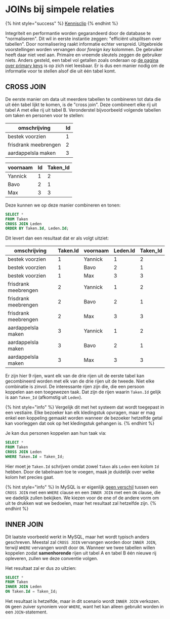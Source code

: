 # JOINs bij simpele relaties

{% hint style="success" %}
[Kennisclip](https://youtu.be/O6rJEnv65qs)
{% endhint %}

Integriteit en performantie worden gegarandeerd door de database te "normaliseren". Dit wil in eerste instantie zeggen: "efficiënt uitsplitsen over tabellen". Door normalisering raakt informatie echter verspreid. Uitgebreide voorstellingen worden vervangen door *foreign key* kolommen. De gebruiker heeft daar niet veel aan. Primaire en vreemde sleutels zeggen de gebruiker niets. Anders gesteld, een tabel vol getallen zoals onderaan op [de pagina over primary keys](../semester-1-databanken-intro/deeltalen/ddl/sleutels-voor-identificatie.md) is op zich niet leesbaar. Er is dus een manier nodig om de informatie voor te stellen alsof die uit één tabel komt.

## CROSS JOIN

De eerste manier om data uit meerdere tabellen te combineren tot data die uit één tabel lijkt te komen, is de "cross join". Deze combineert elke rij uit tabel A met elke rij uit tabel B. Veronderstel bijvoorbeeld volgende tabellen om taken en personen voor te stellen:

| omschrijving         | Id |
| -------------------- | -- |
| bestek voorzien      | 1  |
| frisdrank meebrengen | 2  |
| aardappelsla maken   | 3  |

| voornaam | Id | Taken\_Id |
| -------- | -- | --------- |
| Yannick  | 1  | 2         |
| Bavo     | 2  | 1         |
| Max      | 3  | 3         |

Deze kunnen we op deze manier combineren en tonen:

```sql
SELECT *
FROM Taken
CROSS JOIN Leden
ORDER BY Taken.Id, Leden.Id;
```

Dit levert dan een resultaat dat er als volgt uitziet:

| omschrijving         | Taken.Id | voornaam | Leden.Id | Taken\_Id |
| -------------------- | -------- | -------- | -------- | --------- |
| bestek voorzien      | 1        | Yannick  | 1        | 2         |
| bestek voorzien      | 1        | Bavo     | 2        | 1         |
| bestek voorzien      | 1        | Max      | 3        | 3         |
| frisdrank meebrengen | 2        | Yannick  | 1        | 2         |
| frisdrank meebrengen | 2        | Bavo     | 2        | 1         |
| frisdrank meebrengen | 2        | Max      | 3        | 3         |
| aardappelsla maken   | 3        | Yannick  | 1        | 2         |
| aardappelsla maken   | 3        | Bavo     | 2        | 1         |
| aardappelsla maken   | 3        | Max      | 3        | 3         |

Er zijn hier 9 rijen, want elk van de drie rijen uit de eerste tabel kan gecombineerd worden met elk van de drie rijen uit de tweede. Niet elke combinatie is zinvol. De interessante rijen zijn die, die een persoon koppelen aan een toegewezen taak. Dat zijn de rijen waarin `Taken.Id` gelijk is aan `Taken_Id` (afkomstig uit `Leden`).

{% hint style="info" %}
Vergelijk dit met het systeem dat wordt toegepast in een vestiaire. Elke bezoeker kan elk kledingstuk opvragen, maar er mag enkel een koppeling gemaakt worden wanneer de bezoeker hetzelfde getal kan voorleggen dat ook op het kledingstuk gehangen is.
{% endhint %}

Je kan dus personen koppelen aan hun taak via:

```sql
SELECT *
FROM Taken
CROSS JOIN Leden
WHERE Taken.Id = Taken_Id;
```

Hier moet je `Taken.Id` schrijven omdat zowel `Taken` als `Leden` een kolom `Id` hebben. Door de tabelnaam toe te voegen, maak je duidelijk over welke kolom het precies gaat.

{% hint style="info" %}
In MySQL is er eigenlijk [geen verschil](https://dev.mysql.com/doc/refman/8.0/en/join.html) tussen een `CROSS JOIN` met een `WHERE` clause en een `INNER JOIN` met een `ON` clause, die we dadelijk zullen bekijken. We kiezen voor de ene of de andere vorm om uit te drukken wat we bedoelen, maar het resultaat zal hetzelfde zijn.
{% endhint %}

## INNER JOIN

Dit laatste voorbeeld werkt in MySQL, maar het wordt typisch anders geschreven. Meestal zal `CROSS JOIN` vervangen worden door `INNER JOIN`, terwijl `WHERE` vervangen wordt door `ON`. Wanneer we twee tabellen willen koppelen zodat **samenhorende** rijen uit tabel A en tabel B één nieuwe rij opleveren, zullen we deze conventie volgen.

Het resultaat zal er dus zo uitzien:

```sql
SELECT *
FROM Taken
INNER JOIN Leden
ON Taken.Id = Taken_Id;
```

Het resultaat is hetzelfde, maar in dit scenario wordt `INNER JOIN` verkozen. `ON` geen zuiver synoniem voor `WHERE`, want het kan alleen gebruikt worden in een `JOIN`-statement.
